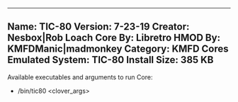 -----------------------
Name: TIC-80
Version: 7-23-19
Creator: Nesbox|Rob Loach
Core By: Libretro
HMOD By: KMFDManic|madmonkey
Category: KMFD Cores
Emulated System: TIC-80
Install Size: 385 KB
-----------------------
Available executables and arguments to run Core:
- /bin/tic80 <rom> <clover_args>
